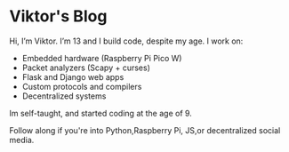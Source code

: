# Viktor's Blog

Hi, I’m Viktor. I’m 13 and I build code, despite my age. I work on:

- Embedded hardware (Raspberry Pi Pico W)
- Packet analyzers (Scapy + curses)
- Flask and Django web apps
- Custom protocols and compilers
- Decentralized systems


Im self-taught, and started coding at the age of 9.

Follow along if you're into Python,Raspberry Pi, JS,or decentralized social media.



